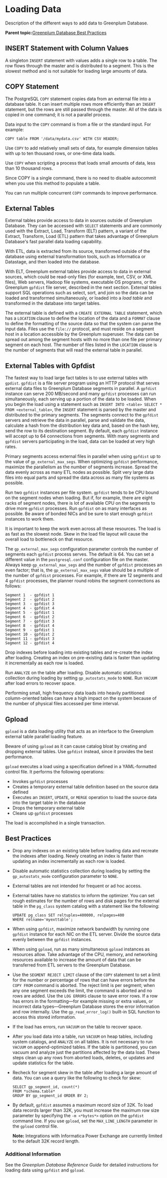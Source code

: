 # Loading Data 

Description of the different ways to add data to Greenplum Database.

**Parent topic:**[Greenplum Database Best Practices](intro.html)

## INSERT Statement with Column Values 

A singleton `INSERT` statement with values adds a single row to a table. The row flows through the master and is distributed to a segment. This is the slowest method and is not suitable for loading large amounts of data.

## COPY Statement 

The PostgreSQL `COPY` statement copies data from an external file into a database table. It can insert multiple rows more efficiently than an `INSERT` statement, but the rows are still passed through the master. All of the data is copied in one command; it is not a parallel process.

Data input to the `COPY` command is from a file or the standard input. For example:

```
COPY table FROM '/data/mydata.csv' WITH CSV HEADER;
```

Use `COPY` to add relatively small sets of data, for example dimension tables with up to ten thousand rows, or one-time data loads.

Use `COPY` when scripting a process that loads small amounts of data, less than 10 thousand rows.

Since COPY is a single command, there is no need to disable autocommit when you use this method to populate a table.

You can run multiple concurrent `COPY` commands to improve performance.

## External Tables 

External tables provide access to data in sources outside of Greenplum Database. They can be accessed with `SELECT` statements and are commonly used with the Extract, Load, Transform \(ELT\) pattern, a variant of the Extract, Transform, Load \(ETL\) pattern that takes advantage of Greenplum Database's fast parallel data loading capability.

With ETL, data is extracted from its source, transformed outside of the database using external transformation tools, such as Informatica or Datastage, and then loaded into the database.

With ELT, Greenplum external tables provide access to data in external sources, which could be read-only files \(for example, text, CSV, or XML files\), Web servers, Hadoop file systems, executable OS programs, or the Greenplum `gpfdist` file server, described in the next section. External tables support SQL operations such as select, sort, and join so the data can be loaded and transformed simultaneously, or loaded into a *load table* and transformed in the database into target tables.

The external table is defined with a `CREATE EXTERNAL TABLE` statement, which has a `LOCATION` clause to define the location of the data and a `FORMAT` clause to define the formatting of the source data so that the system can parse the input data. Files use the `file://` protocol, and must reside on a segment host in a location accessible by the Greenplum superuser. The data can be spread out among the segment hosts with no more than one file per primary segment on each host. The number of files listed in the `LOCATION` clause is the number of segments that will read the external table in parallel.

## External Tables with Gpfdist 

The fastest way to load large fact tables is to use external tables with `gpdist`. `gpfdist` is a file server program using an HTTP protocol that serves external data files to Greenplum Database segments in parallel. A `gpfdist` instance can serve 200 MB/second and many `gpfdist` processes can run simultaneously, each serving up a portion of the data to be loaded. When you begin the load using a statement such as `INSERT INTO <table> SELECT * FROM <external_table>`, the `INSERT` statement is parsed by the master and distributed to the primary segments. The segments connect to the `gpfdist` servers and retrieve the data in parallel, parse and validate the data, calculate a hash from the distribution key data and, based on the hash key, send the row to its destination segment. By default, each `gpfdist` instance will accept up to 64 connections from segments. With many segments and `gpfdist` servers participating in the load, data can be loaded at very high rates.

Primary segments access external files in parallel when using `gpfdist` up to the value of `gp_external_max_segs`. When optimizing `gpfdist` performance, maximize the parallelism as the number of segments increase. Spread the data evenly across as many ETL nodes as possible. Split very large data files into equal parts and spread the data across as many file systems as possible.

Run two `gpfdist` instances per file system. `gpfdist` tends to be CPU bound on the segment nodes when loading. But if, for example, there are eight racks of segment nodes, there is lot of available CPU on the segments to drive more `gpfdist` processes. Run `gpfdist` on as many interfaces as possible. Be aware of bonded NICs and be sure to start enough `gpfdist` instances to work them.

It is important to keep the work even across all these resources. The load is as fast as the slowest node. Skew in the load file layout will cause the overall load to bottleneck on that resource.

The `gp_external_max_segs` configuration parameter controls the number of segments each `gpfdist` process serves. The default is 64. You can set a different value in the `postgresql.conf` configuration file on the master. Always keep `gp_external_max_segs` and the number of `gpfdist` processes an even factor; that is, the `gp_external_max_segs` value should be a multiple of the number of `gpfdist` processes. For example, if there are 12 segments and 4 `gpfdist` processes, the planner round robins the segment connections as follows:

```screen
Segment 1  - gpfdist 1 
Segment 2  - gpfdist 2 
Segment 3  - gpfdist 3 
Segment 4  - gpfdist 4 
Segment 5  - gpfdist 1 
Segment 6  - gpfdist 2 
Segment 7  - gpfdist 3 
Segment 8  - gpfdist 4 
Segment 9  - gpfdist 1 
Segment 10 - gpfdist 2 
Segment 11 - gpfdist 3 
Segment 12 - gpfdist 4
```

Drop indexes before loading into existing tables and re-create the index after loading. Creating an index on pre-existing data is faster than updating it incrementally as each row is loaded.

Run `ANALYZE` on the table after loading. Disable automatic statistics collection during loading by setting `gp_autostats_mode` to `NONE`. Run `VACUUM` after load errors to recover space.

Performing small, high frequency data loads into heavily partitioned column-oriented tables can have a high impact on the system because of the number of physical files accessed per time interval.

## Gpload 

`gpload` is a data loading utility that acts as an interface to the Greenplum external table parallel loading feature.

Beware of using `gpload` as it can cause catalog bloat by creating and dropping external tables. Use `gpfdist` instead, since it provides the best performance.

`gpload` executes a load using a specification defined in a YAML-formatted control file. It performs the following operations:

-   Invokes `gpfdist` processes
-   Creates a temporary external table definition based on the source data defined
-   Executes an `INSERT`, `UPDATE`, or `MERGE` operation to load the source data into the target table in the database
-   Drops the temporary external table
-   Cleans up `gpfdist` processes

The load is accomplished in a single transaction.

## Best Practices 

-   Drop any indexes on an existing table before loading data and recreate the indexes after loading. Newly creating an index is faster than updating an index incrementally as each row is loaded.
-   Disable automatic statistics collection during loading by setting the `gp_autostats_mode` configuration parameter to `NONE`.
-   External tables are not intended for frequent or ad hoc access.
-   External tables have no statistics to inform the optimizer. You can set rough estimates for the number of rows and disk pages for the external table in the `pg_class` system catalog with a statement like the following:

    ```
    UPDATE pg_class SET reltuples=400000, relpages=400
    WHERE relname='myexttable';
    ```

-   When using `gpfdist`, maximize network bandwidth by running one `gpfdist` instance for each NIC on the ETL server. Divide the source data evenly between the `gpfdist` instances.
-   When using `gpload`, run as many simultaneous `gpload` instances as resources allow. Take advantage of the CPU, memory, and networking resources available to increase the amount of data that can be transferred from ETL servers to the Greenplum Database.
-   Use the `SEGMENT REJECT LIMIT` clause of the `COPY` statement to set a limit for the number or percentage of rows that can have errors before the `COPY FROM` command is aborted. The reject limit is per segment; when any one segment exceeds the limit, the command is aborted and no rows are added. Use the `LOG ERRORS` clause to save error rows. If a row has errors in the formatting—for example missing or extra values, or incorrect data types—Greenplum Database stores the error information and row internally. Use the `gp_read_error_log()` built-in SQL function to access this stored information.
-   If the load has errors, run `VACUUM` on the table to recover space.
-   After you load data into a table, run `VACUUM` on heap tables, including system catalogs, and `ANALYZE` on all tables. It is not necessary to run `VACUUM` on append-optimized tables. If the table is partitioned, you can vacuum and analyze just the partitions affected by the data load. These steps clean up any rows from aborted loads, deletes, or updates and update statistics for the table.
-   Recheck for segment skew in the table after loading a large amount of data. You can use a query like the following to check for skew:

    ```language-sql
    SELECT gp_segment_id, count(*) 
    FROM *schema.table* 
    GROUP BY gp_segment_id ORDER BY 2;
    ```

-   By default, `gpfdist` assumes a maximum record size of 32K. To load data records larger than 32K, you must increase the maximum row size parameter by specifying the `-m <*bytes*>` option on the `gpfdist` command line. If you use `gpload`, set the `MAX_LINE_LENGTH` parameter in the `gpload` control file.

    **Note:** Integrations with Informatica Power Exchange are currently limited to the default 32K record length.


### Additional Information 

See the *Greenplum Database Reference Guide* for detailed instructions for loading data using `gpfdist` and `gpload`.

